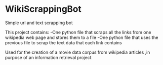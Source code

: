# WikiScrappingBot
Simple url and text scrapping bot

This project contains: 
-One python file that scraps all the links from one wikipedia web page and stores them to a file
-One python file that uses the previous file to scrap the text data that each link contains

Used for the creation of a movie data corpus from wikipedia articles ,in purpose of an information retrieval project
